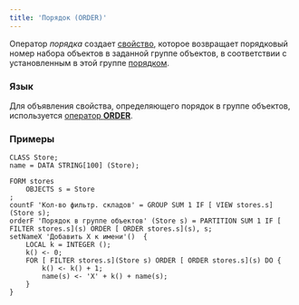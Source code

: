 ```yaml
---
title: 'Порядок (ORDER)'
---
```


Оператор *порядка* создает [свойство](Properties.md), которое возвращает порядковый номер набора объектов в заданной группе объектов, в соответствии с установленным в этой группе [порядком](Form_structure.md#sort).

### Язык

Для объявления свойства, определяющего порядок в группе объектов, используется [оператор **ORDER**](Object_group_operator.md).

### Примеры

```lsf
CLASS Store;
name = DATA STRING[100] (Store);

FORM stores
    OBJECTS s = Store
;
countF 'Кол-во фильтр. складов' = GROUP SUM 1 IF [ VIEW stores.s](Store s);
orderF 'Порядок в группе объектов' (Store s) = PARTITION SUM 1 IF [ FILTER stores.s](s) ORDER [ ORDER stores.s](s), s;
setNameX 'Добавить X к имени'()  {
    LOCAL k = INTEGER ();
    k() <- 0;
    FOR [ FILTER stores.s](Store s) ORDER [ ORDER stores.s](s) DO {
        k() <- k() + 1;
        name(s) <- 'X' + k() + name(s);
    }
}
```
